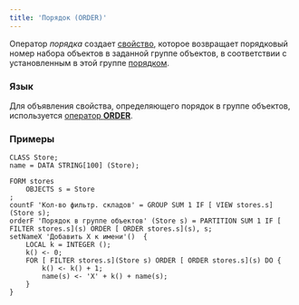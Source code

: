 ```yaml
---
title: 'Порядок (ORDER)'
---
```


Оператор *порядка* создает [свойство](Properties.md), которое возвращает порядковый номер набора объектов в заданной группе объектов, в соответствии с установленным в этой группе [порядком](Form_structure.md#sort).

### Язык

Для объявления свойства, определяющего порядок в группе объектов, используется [оператор **ORDER**](Object_group_operator.md).

### Примеры

```lsf
CLASS Store;
name = DATA STRING[100] (Store);

FORM stores
    OBJECTS s = Store
;
countF 'Кол-во фильтр. складов' = GROUP SUM 1 IF [ VIEW stores.s](Store s);
orderF 'Порядок в группе объектов' (Store s) = PARTITION SUM 1 IF [ FILTER stores.s](s) ORDER [ ORDER stores.s](s), s;
setNameX 'Добавить X к имени'()  {
    LOCAL k = INTEGER ();
    k() <- 0;
    FOR [ FILTER stores.s](Store s) ORDER [ ORDER stores.s](s) DO {
        k() <- k() + 1;
        name(s) <- 'X' + k() + name(s);
    }
}
```
